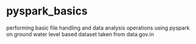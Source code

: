 # pyspark_basics
performing basic file handling and data analysis operations using pyspark on ground water level based dataset taken from data.gov.in

